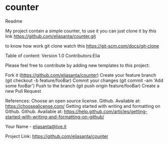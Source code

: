 # counter 
Readme

My project contain a simple counter, to use it you can just clone it by this link https://github.com/eliasanta/counter.git

to know how work git clone watch this https://git-scm.com/docs/git-clone

Table of content:
Version 1.0
Contributors:Elia

Please feel free to contribute by adding new templates to this project:

Fork it (https://github.com/eliasanta/counter)
Create your feature branch (git checkout -b feature/fooBar)
Commit your changes (git commit -am 'Add some fooBar')
Push to the branch (git push origin feature/fooBar)
Create a new Pull Request

References:
Choose an open source license. Github. Available at: https://choosealicense.com/
Getting started with writing and formatting on Github. Github. Available at: https://help.github.com/articles/getting-started-with-writing-and-formatting-on-github/

Your Name - eliasanta@live.it

Project Link: https://github.com/eliasanta/counter
